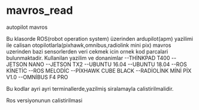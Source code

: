 # mavros_read
autopilot mavros 

Bu klasorde ROS(robot operation system) üzerinden ardupilot(apm) yazilimi ile calisan otopilotlarla(pixhawk,omnibus,radiolink mini pix) mavros uzerinden bazi sensorlerden veri cekmek icin ornek kod parcalari bulunmaktadir. 
Kullanilan yazilim ve donanimlar 
--THİNKPAD T400 
--JETSON NANO 
--JETSON TX2
--UBUNTU 16.04
--UBUNTU 18.04
--ROS KİNETİC
--ROS MELODİC
--PİXHAWK CUBE BLACK
--RADİOLİNK MİNİ PİX V1.0
--OMNİBUS F4 PRO

Bu kodlar ayri ayri terminallerde,yazilmiş siralamayla calistirilmalidir.

Ros versiyonunun calistirilmasi

